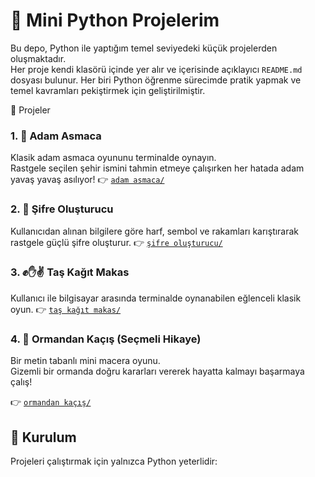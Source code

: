 # 🐍 Mini Python Projelerim
Bu depo, Python ile yaptığım temel seviyedeki küçük projelerden oluşmaktadır.  
Her proje kendi klasörü içinde yer alır ve içerisinde açıklayıcı `README.md` dosyası bulunur.
Her biri Python öğrenme sürecimde pratik yapmak ve temel kavramları pekiştirmek için geliştirilmiştir.

📁 Projeler

### 1. 🧠 Adam Asmaca
Klasik adam asmaca oyununu terminalde oynayın.  
Rastgele seçilen şehir ismini tahmin etmeye çalışırken her hatada adam yavaş yavaş asılıyor!
👉 [`adam asmaca/`](./adam%20asmaca)

### 2. 🔐 Şifre Oluşturucu
Kullanıcıdan alınan bilgilere göre harf, sembol ve rakamları karıştırarak rastgele güçlü şifre oluşturur.
👉 [`şifre oluşturucu/`](./şifre%20oluşturucu)

### 3. ✊✋✌️ Taş Kağıt Makas
Kullanıcı ile bilgisayar arasında terminalde oynanabilen eğlenceli klasik oyun.
👉 [`taş kağıt makas/`](./taş%20kağıt%20makas)

### 4. 🌲 Ormandan Kaçış (Seçmeli Hikaye)
Bir metin tabanlı mini macera oyunu.  
Gizemli bir ormanda doğru kararları vererek hayatta kalmayı başarmaya çalış!

👉 [`ormandan kaçış/`](./ormandan%20kaçış)

## 🔧 Kurulum
Projeleri çalıştırmak için yalnızca Python yeterlidir:

